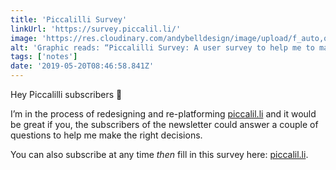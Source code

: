 ```yaml
---
title: 'Piccalilli Survey'
linkUrl: 'https://survey.piccalil.li/'
image: 'https://res.cloudinary.com/andybelldesign/image/upload/f_auto,q_auto/v1558341961/misc/issue-graphic_cd598c.png'
alt: 'Graphic reads: “Piccalilli Survey: A user survey to help me to make the right decisions, so this newsletter is as useful as it can be.”'
tags: ['notes'] 
date: '2019-05-20T08:46:58.841Z'
---
```

Hey Piccalilli subscribers 👋

I’m in the process of redesigning and re-platforming [piccalil.li](https://piccalil.li) and it would be great if you, the subscribers of the newsletter could answer a couple of questions to help me make the right decisions. 

You can also subscribe at any time _then_ fill in this survey here: [piccalil.li](https://piccalil.li).